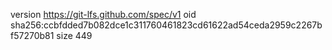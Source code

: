 version https://git-lfs.github.com/spec/v1
oid sha256:ccbfdded7b082dce1c311760461823cd61622ad54ceda2959c2267bf57270b81
size 449
